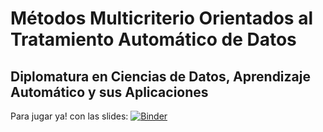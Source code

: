 # Métodos Multicriterio Orientados al Tratamiento Automático de Datos
## Diplomatura en Ciencias de Datos, Aprendizaje Automático y sus Aplicaciones

Para jugar ya! con las slides: [![Binder](https://mybinder.org/badge_logo.svg)](https://mybinder.org/v2/gh/leliel12/diplodatos_mcda/2022)
